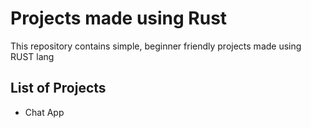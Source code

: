# Projects made using Rust

This repository contains simple, beginner friendly projects made using RUST lang

## List of Projects

* Chat App
